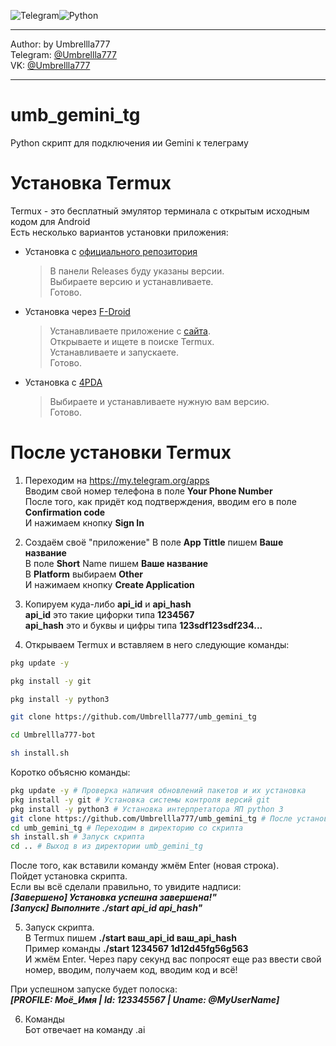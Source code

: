 ![Telegram](https://img.shields.io/badge/Telegram-2CA5E0?style=for-the-badge&logo=telegram&logoColor=white)![Python](https://img.shields.io/badge/python-3670A0?style=for-the-badge&logo=python&logoColor=ffdd54) <br/>
***
Author:   by Umbrellla777 <br/>
Telegram: [@Umbrellla777](https://t.me/Umbrellla777) <br/>
VK:       [@Umbrellla777](https://vk.com/umbrellla777) <br/>
***
# umb_gemini_tg
Python скрипт для подключения ии Gemini к телеграму

# Установка Termux
Termux - это бесплатный эмулятор терминала с открытым исходным кодом для Android <br/>
Есть несколько вариантов установки приложения: <br/>
* Установка с [официального репозитория](https://github.com/termux/termux-app?tab=readme-ov-file#termux-app-and-plugins)
  > В панели Releases буду указаны версии. <br/>
  > Выбираете версию и устанавливаете. <br/>
  > Готово. <br/>
* Установка через [F-Droid](https://f-droid.org)
  > Устанавливаете приложение с [сайта](https://f-droid.org). <br/>
  > Открываете и ищете в поиске Termux. <br/>
  > Устанавливаете и запускаете. <br/>
  > Готово. <br/>
* Установка с [4PDA](https://4pda.to/forum/index.php?showtopic=741456)
  > Выбираете и устанавливаете нужную вам версию. <br/>
  > Готово. <br/>
# После установки Termux
1) Переходим на https://my.telegram.org/apps  <br/>
Вводим свой номер телефона в поле **Your Phone Number**  <br/>
После того, как придёт код подтверждения, вводим его в поле **Confirmation code**  <br/>
И нажимаем кнопку **Sign In**  <br/>

2) Создаём своё "приложение"
В поле **App Tittle** пишем **Ваше название**  <br/>
В поле **Short** Name пишем **Ваше название**  <br/>
В **Platform** выбираем **Other**  <br/>
И нажимаем кнопку **Create Application**  <br/>

3) Копируем куда-либо **api_id** и **api_hash**  <br/>
**api_id** это такие цифорки типа **1234567**  <br/>
**api_hash** это и буквы и цифры типа **123sdf123sdf234...**  <br/>

4) Открываем Termux и вставляем в него следующие команды:
```bash
pkg update -y
```
```bash
pkg install -y git
```
```bash
pkg install -y python3
```
```bash
git clone https://github.com/Umbrellla777/umb_gemini_tg
```
```bash
cd Umbrellla777-bot
```
```bash
sh install.sh
```
Коротко объясню команды:
```bash
pkg update -y # Проверка наличия обновлений пакетов и их установка
pkg install -y git # Установка системы контроля версий git
pkg install -y python3 # Установка интерпретатора ЯП python 3
git clone https://github.com/Umbrellla777/umb_gemini_tg # После установки git, загружем репозиторий со скриптом
cd umb_gemini_tg # Переходим в директорию со скрипта
sh install.sh # Запуск скрипта
cd .. # Выход в из директории umb_gemini_tg
```

После того, как вставили команду жмём Enter (новая строка).  <br/>
Пойдет установка скрипта.   <br/>
Если вы всё сделали правильно, то увидите надписи:  <br/>
***[Завершено] Установка успешна завершена!"***  <br/>
***[Запуск] Выполните ./start api_id api_hash"***

5) Запуск скрипта.  <br/>
В Termux пишем **./start ваш_api_id ваш_api_hash**  <br/>
Пример команды **./start 1234567 1d12d45fg56g563**  <br/>
И жмём Enter. Через пару секунд вас попросят еще раз ввести свой номер, вводим, получаем код, вводим код и всё!  <br/>

При успешном запуске будет полоска:  <br/>
***[PROFILE: Моё_Имя | Id: 123345567 | Uname: @MyUserName]***

6) Команды  <br/>
Бот отвечает на команду .ai <br/>
